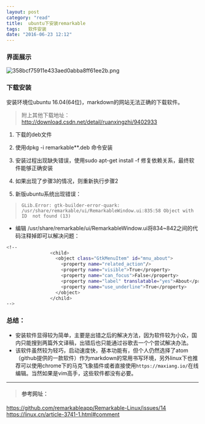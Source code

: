```yaml
---
layout: post
category: "read"
title:  ubuntu下安装remarkable
tags:   软件安装
date: "2016-06-23 12:12"
---
```


### 界面展示

![358bcf75911e433aed0abba8ff61ee2b.png](http://tc.ffsky.net/images/2016/07/01/358bcf75911e433aed0abba8ff61ee2b.png)

### 下载安装
安装环境位ubuntu 16.04(64位)，markdown的网站无法正确的下载软件。

<!-- more -->

> 附上其他下载地址：http://download.csdn.net/detail/ruanxingzhi/9402933

1. 下载的deb文件

2. 使用dpkg -i remarkable**.deb 命令安装

3. 安装过程出现缺失错误，使用sudo apt-get install -f 修复依赖关系，最终软件能够正确安装

4. 如果出现了步骤3的情况，则重新执行步骤2

5. 新版ubuntu系统出现错误：

> `GLib.Error: gtk-builder-error-quark: /usr/share/remarkable/ui/RemarkableWindow.ui:835:58 Object with ID  not found (13)`

* 编辑 /usr/share/remarkable/ui/RemarkableWindow.ui将834~842之间的代码注释掉即可以解决问题：

```sh
<!--
                <child>
                  <object class="GtkMenuItem" id="mnu_about">
                    <property name="related_action"/>
                    <property name="visible">True</property>
                    <property name="can_focus">False</property>
                    <property name="label" translatable="yes">About</property>
                    <property name="use_underline">True</property>
                  </object>
                </child>
-->
```

### 总结：
- 安装软件显得较为简单，主要是出错之后的解决方法，因为软件较为小众，国内只能搜到两篇外文译稿，出错后也只能通过谷歌去一个个尝试解决办法。
- 该软件虽然较为轻巧，启动速度快，基本功能有，但个人仍然选择了atom（github提供的一款软件）作为markdown的常用书写环境，另外linux下也推荐可以使用chrome下的马克飞象插件或者直接使用`https://maxiang.io/`在线编辑。当然如果是vim高手，这些软件都没有必要。

***


>#### 参考网址：  
https://github.com/remarkableapp/Remarkable-Linux/issues/14  
https://linux.cn/article-3741-1.html#comment  
